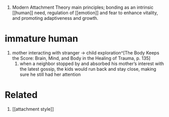 1. Modern Attachment Theory main principles; bonding as an intrinsic [[human]] need, regulation of [[emotion]] and fear to enhance vitality, and promoting adaptiveness and growth.

# immature human
1. mother interacting with stranger → child exploration^[The Body Keeps the Score: Brain, Mind, and Body in the Healing of Trauma, p. 135]
	1. when a neighbor stopped by and absorbed his mother’s interest with the latest gossip, the kids would run back and stay close, making sure he still had her attention

# Related
1. [[attachment style]]